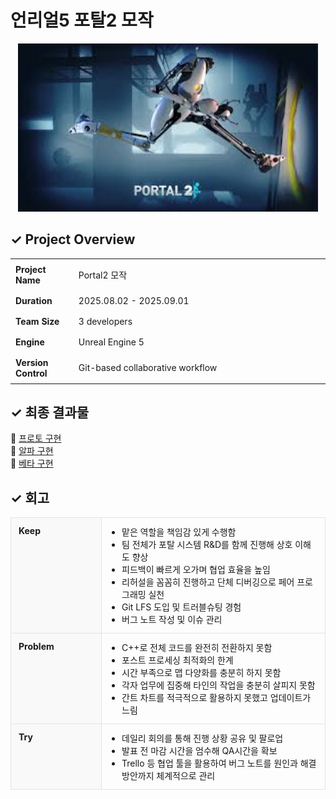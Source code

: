 <h1>언리얼5 포탈2 모작</h1>

<p align="center">
  <img src="Portal2_practice/Documents/Plan/Portal2_Title.jpg" alt="Portal2 Title" width="480">
</p>


<h2>✓ Project Overview</h2>

<div align="left">
<table border="0" cellspacing="0" cellpadding="8" style="width: 100%; table-layout: fixed;">
  <tr>
    <td style="width: 20%; padding: 8px;"><strong>Project Name</strong></td>
    <td style="padding: 8px;">Portal2 모작</td>
  </tr>
  <tr>
    <td style="padding: 8px;"><strong>Duration</strong></td>
    <td style="padding: 8px;">2025.08.02 - 2025.09.01</td>
  </tr>
  <tr>
    <td style="padding: 8px;"><strong>Team Size</strong></td>
    <td style="padding: 8px;">3 developers</td>
  </tr>
  <tr>
    <td style="padding: 8px;"><strong>Engine</strong></td>
    <td style="padding: 8px;">Unreal Engine 5</td>
  </tr>
  <tr>
    <td style="padding: 8px;"><strong>Version Control</strong></td>
    <td style="padding: 8px;">Git-based collaborative workflow</td>
  </tr>
</table>
</div>


<h2>✓ 최종 결과물</h2>

<div align="left">
  🎥 <a href="https://youtu.be/2dTyESxht2s">프로토 구현</a><br>
  🎥 <a href="https://youtu.be/m5IvQI1egu4">알파 구현</a><br>
  🎥 <a href="https://youtu.be/X4UZcQ97Q8g">베타 구현</a>
</div>

<h2>✓ 회고</h2>

<table style="width:100%; border-collapse:collapse;">
    <tr>
      <td style="width:120px; vertical-align:top; border:1px solid #e1e4e8; padding:12px; font-weight:bold; background:#f9f9f9;">
        Keep
      </td>
      <td style="border:1px solid #e1e4e8; padding:12px;">
        <ul style="margin:0; padding-left:20px;">
          <li>맡은 역할을 책임감 있게 수행함</li>
          <li>팀 전체가 포탈 시스템 R&D를 함께 진행해 상호 이해도 향상</li>
          <li>피드백이 빠르게 오가며 협업 효율을 높임</li>
          <li>리허설을 꼼꼼히 진행하고 단체 디버깅으로 페어 프로그래밍 실천</li>
          <li>Git LFS 도입 및 트러블슈팅 경험</li>
          <li>버그 노트 작성 및 이슈 관리</li>
        </ul>
      </td>
    </tr>
    <tr>
      <td style="vertical-align:top; border:1px solid #e1e4e8; padding:12px; font-weight:bold; background:#f9f9f9;">
        Problem
      </td>
      <td style="border:1px solid #e1e4e8; padding:12px;">
        <ul style="margin:0; padding-left:20px;">
          <li>C++로 전체 코드를 완전히 전환하지 못함</li>
          <li>포스트 프로세싱 최적화의 한계</li>
          <li>시간 부족으로 맵 다양화를 충분히 하지 못함</li>
          <li>각자 업무에 집중해 타인의 작업을 충분히 살피지 못함</li>
          <li>간트 차트를 적극적으로 활용하지 못했고 업데이트가 느림</li>
        </ul>
      </td>
    </tr>
    <tr>
      <td style="vertical-align:top; border:1px solid #e1e4e8; padding:12px; font-weight:bold; background:#f9f9f9;">
       Try
      </td>
      <td style="border:1px solid #e1e4e8; padding:12px;">
        <ul style="margin:0; padding-left:20px;">
          <li>데일리 회의를 통해 진행 상황 공유 및 팔로업</li>
          <li>발표 전 마감 시간을 엄수해 QA시간을 확보</li>
          <li>Trello 등 협업 툴을 활용하여 버그 노트를 원인과 해결 방안까지 체계적으로 관리</li>
        </ul>
      </td>
    </tr>
</table>
